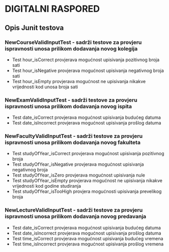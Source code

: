 # DIGITALNI RASPORED 

## Opis Junit testova

###  NewCourseValidInputTest - sadrži testove za provjeru ispravnosti unosa prilikom dodavanja novog kolegija
* Test hour_isCorrect provjerava mogućnost upisivanja pozitivnog broja sati
* Test hour_isNegative provjerava mogućnost upisivanja negativnog broja sati 
* Test hour_isEmpty provjerava mogućnost ne upisivanja nikakve vrijednosti kod unosa broja sati

###  NewExamValidInputTest - sadrži testove za provjeru ispravnosti unosa prilikom dodavanja novog ispita
* Test date_isCorrect provjerava mogućnost upisivanja budućeg datuma
* Test date_isIncorrect provjerava mogućnost upisivanja prošlog datuma

###  NewFacultyValidInputTest - sadrži testove za provjeru ispravnosti unosa prilikom dodavanja novog fakulteta
* Test studyOfYear_isCorrect provjerava mogućnost upisivanja pozitivnog broja
* Test studyOfYear_isNegative provjerava mogućnost upisivanja negativnog broja
* Test studyOfYear_isZero provjerava mogućnost upisivanja nule
* Test studyOfYear_isEmpty provjerava mogućnost ne upisivanja nikakve vrijednosti kod godine studiranja
* Test studyOfYear_isTooHigh provjera mogućnosti upisivanja prevelikog broja

###  NewLectureValidInputTest - sadrži testove za provjeru ispravnosti unosa prilikom dodavanja novog predavanja
* Test date_isCorrect provjerava mogućnost upisivanja budućeg datuma
* Test date_isIncorrect provjerava mogućnost upisivanja prošlog datuma
* Test time_isCorrect provjerava mogućnost upisivanja budućeg vremena
* Test time_isIncorrect provjerava mogućnost upisivanja prošlog vremena
